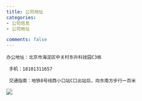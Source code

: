 ```yaml
---
title: 公司地址
categories:
- 公司信息
- 公司地址

comments: false
---
```



    办公地址：北京市海淀区中关村东升科技园C3栋

     手机：18101311657

     交通指南：地铁8号线西小口站C口出站后，向东南方步行一百米

<img src="/css/images/company/contact.jpg">

